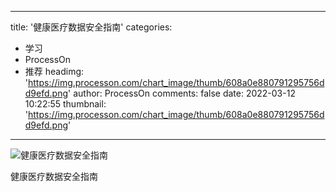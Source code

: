 
---
title: '健康医疗数据安全指南'
categories: 
 - 学习
 - ProcessOn
 - 推荐
headimg: 'https://img.processon.com/chart_image/thumb/608a0e880791295756dd9efd.png'
author: ProcessOn
comments: false
date: 2022-03-12 10:22:55
thumbnail: 'https://img.processon.com/chart_image/thumb/608a0e880791295756dd9efd.png'
---

<div>   
<img class="thumb" alt="健康医疗数据安全指南" src="https://img.processon.com/chart_image/thumb/608a0e880791295756dd9efd.png" referrerpolicy="no-referrer">
<p>健康医疗数据安全指南</p>  
</div>
            